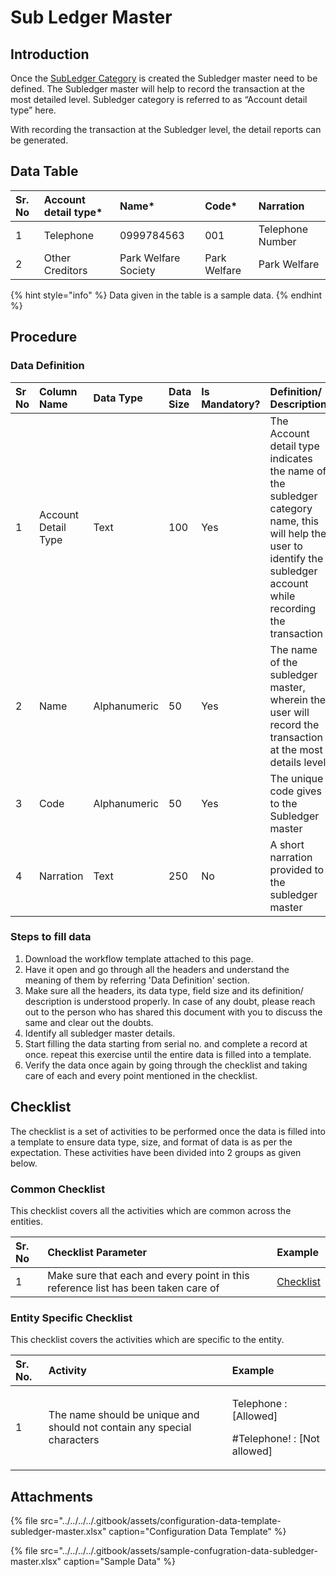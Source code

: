 # Sub Ledger Master

## Introduction

Once the [SubLedger Category](sub-ledger-category.md) is created the Subledger master need to be defined. The Subledger master will help to record the transaction at the most detailed level. Subledger category is referred to as “Account detail type” here.

With recording the transaction at the Subledger level, the detail reports can be generated.

## Data Table

| Sr. No | Account detail type\* | Name\* | Code\* | Narration |
| :--- | :--- | :--- | :--- | :--- |
| 1 | Telephone | 0999784563 | 001 | Telephone Number |
| 2 | Other Creditors | Park Welfare Society | Park Welfare | Park Welfare |

{% hint style="info" %}
Data given in the table is a sample data.
{% endhint %}

## Procedure

### Data Definition

| Sr No | Column Name | Data Type | Data Size | Is Mandatory? | Definition/ Description |
| :--- | :--- | :--- | :--- | :--- | :--- |
| 1 | Account Detail Type | Text | 100 | Yes | The Account detail type indicates the name of the subledger category name, this will help the user to identify the subledger account while recording the transaction |
| 2 | Name | Alphanumeric | 50 | Yes | The name of the subledger master, wherein the user will record the transaction at the most details level |
| 3 | Code | Alphanumeric | 50 | Yes | The unique code gives to the Subledger master |
| 4 | Narration | Text | 250 | No | A short narration provided to the subledger master |

### Steps to fill data

1. Download the workflow template attached to this page.
2. Have it open and go through all the headers and understand the meaning of them by referring 'Data Definition' section.
3. Make sure all the headers, its data type, field size and its definition/ description is understood properly. In case of any doubt, please reach out to the person who has shared this document with you to discuss the same and clear out the doubts.
4. Identify all subledger master details.
5. Start filling the data starting from serial no. and complete a record at once. repeat this exercise until the entire data is filled into a template.
6. Verify the data once again by going through the checklist and taking care of each and every point mentioned in the checklist.

## Checklist

The checklist is a set of activities to be performed once the data is filled into a template to ensure data type, size, and format of data is as per the expectation. These activities have been divided into 2 groups as given below.

### Common Checklist

This checklist covers all the activities which are common across the entities.

| Sr. No | Checklist Parameter | Example |
| :--- | :--- | :--- |
| 1 | Make sure that each and every point in this reference list has been taken care of | [Checklist](https://digit-discuss.atlassian.net/wiki/spaces/DO/pages/502203140/Checklist) |

### Entity Specific Checklist

This checklist covers the activities which are specific to the entity.

<table>
  <thead>
    <tr>
      <th style="text-align:left">Sr. No.</th>
      <th style="text-align:left">Activity</th>
      <th style="text-align:left">Example</th>
    </tr>
  </thead>
  <tbody>
    <tr>
      <td style="text-align:left">1</td>
      <td style="text-align:left">The name should be unique and should not contain any special characters</td>
      <td
      style="text-align:left">
        <p>Telephone : [Allowed]</p>
        <p>#Telephone! : [Not allowed]</p>
        </td>
    </tr>
  </tbody>
</table>

## Attachments

{% file src="../../../../.gitbook/assets/configuration-data-template-subledger-master.xlsx" caption="Configuration Data Template" %}

{% file src="../../../../.gitbook/assets/sample-confugration-data-subledger-master.xlsx" caption="Sample Data" %}

